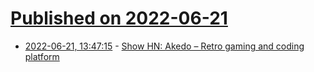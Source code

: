 # [Published on 2022-06-21](index.md)

* [2022-06-21, 13:47:15](https://news.ycombinator.com/item?id=31823898) - [Show HN: Akedo – Retro gaming and coding platform](https://akedo.app)
